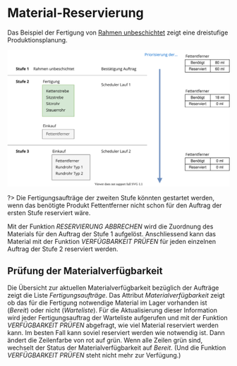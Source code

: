 # Material-Reservierung

Das Beispiel der Fertigung von [Rahmen unbeschichtet](Theorie-Fertigungsplanung.md#Beispiel%20Fertigungsauftrag%20Rahmen%20unbeschichtet) zeigt eine dreistufige Produktionsplanung.

![Theorie Material Reservierung](assets/Theorie%20Material%20Reservierung.svg)

?> Die Fertigungsaufträge der zweiten Stufe könnten gestartet werden, wenn das benötigte Produkt Fettentferner nicht schon für den Auftrag der ersten Stufe reserviert wäre.

Mit der Funktion *RESERVIERUNG ABBRECHEN* wird die Zuordnung des Materials für den Auftrag der Stufe 1 aufgelöst. Anschliessend kann das Material mit der Funktion *VERFÜGBARKEIT PRÜFEN* für jeden einzelnen Auftrag der Stufe 2 reserviert werden.

## Prüfung der Materialverfügbarkeit
Die Übersicht zur aktuellen Materialverfügbarkeit bezüglich der Aufträge zeigt die Liste *Fertigungsaufträge*. Das Attribut *Materialverfügbarkeit* zeigt ob das für die Fertigung notwendige Material im Lager vorhanden ist (*Bereit*) oder nicht (*Warteliste*). Für die Aktualisierung dieser Information wird jeder Fertigungsauftrag der Warteliste aufgerufen und mit der Funktion *VERFÜGBARKEIT PRÜFEN* abgefragt, wie viel Material reserviert werden kann. Im besten Fall kann soviel reserviert werden wie notwendig ist. Dann ändert die Zeilenfarbe von rot auf grün. Wenn alle Zeilen grün sind, wechselt der Status der Materialverfügbarkeit auf *Bereit*. (Und die Funktion *VERFÜGBARKEIT PRÜFEN* steht nicht mehr zur Verfügung.)
